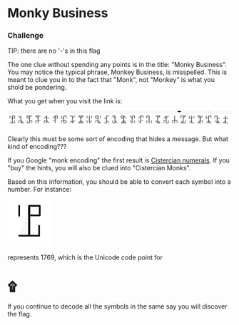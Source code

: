 # Monky Business

### Challenge
TIP: there are no '-'s in this flag

The one clue without spending any points is in the title: "Monky Business". You may notice the typical phrase, Monkey Business, is misspelled. This is meant to clue you in to the fact that "Monk", not "Monkey" is what you shold be pondering.

What you get when you visit the link is:

![Monky Business](/images/MonkyBusiness.png "Monky Business")

Clearly this must be some sort of encoding that hides a message. But what kind of encoding???

If you Google "monk encoding" the first result is [Cistercian numerals](https://en.wikipedia.org/wiki/Cistercian_numerals). If you "buy" the hints, you will also be clued into "Cistercian Monks". 

Based on this information, you should be able to convert each symbol into a number. For instance:

![1669](/images/Cistercian1.png)

represents 1769, which is the Unicode code point for 
# ۩

If you continue to decode all the symbols in the same say you will discover the flag.
